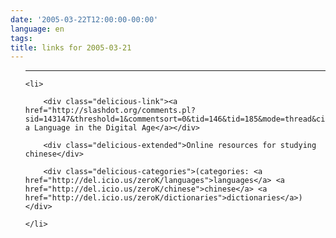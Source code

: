 ```yaml
---
date: '2005-03-22T12:00:00-00:00'
language: en
tags:
title: links for 2005-03-21
---
```



<ul class="delicious">

-------------------------------

	<li>

		<div class="delicious-link"><a href="http://slashdot.org/comments.pl?sid=143147&threshold=1&commentsort=0&tid=146&tid=185&mode=thread&cid=11994929">Learning a Language in the Digital Age</a></div>

		<div class="delicious-extended">Online resources for studying chinese</div>

		<div class="delicious-categories">(categories: <a href="http://del.icio.us/zeroK/languages">languages</a> <a href="http://del.icio.us/zeroK/chinese">chinese</a> <a href="http://del.icio.us/zeroK/dictionaries">dictionaries</a>)</div>

	</li>

</ul>